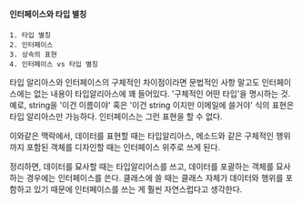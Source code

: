 #### 인터페이스와 타입 별칭

```
1. 타입 별칭
2. 인터페이스
3. 상속의 표현
4. 인터페이스 vs 타입 별칭
```

타입 알리아스와 인터페이스의 구체적인 차이점이라면
문법적인 사항 말고도 인터페이스에는 없는 내용이 타입알리아스에 꽤 들어있다. '구체적인 어떤 타입'을 명시하는 것.
예로, string을 '이건 이름이야' 혹은 '이건 string 이지만 이메일에 쓸거야' 식의 표현은 타입 알리아스만 가능하다.
인터페이스는 그런 표현을 할 수 없다.

이와같은 맥락에서,
데이터를 표현할 때는 타입알리아스,
메소드와 같은 구체적인 행위까지 포함된 객체를 디자인할 때는 인터페이스 위주로 쓰게 된다.

정리하면,
데이터를 묘사할 때는 타입알리어스를 쓰고,
데이터를 포괄하는 객체를 묘사하는 경우에는 인터페이스를 쓴다.
클래스에 쓸 때는 클래스 자체가 데이터와 행위를 포함하고 있기 때문에 인터페이스를 쓰는 게 훨씬 자연스럽다고 생각한다.
